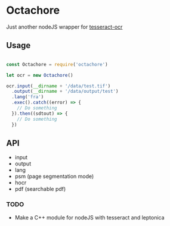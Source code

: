 # Octachore

Just another nodeJS wrapper for [tesseract-ocr](https://github.com/tesseract-ocr)

## Usage
```javascript

const Octachore = require('octachore')

let ocr = new Octachore()

ocr.input(__dirname + '/data/test.tif')
  .output(__dirname + '/data/output/test')
  .lang('fra')
  .exec().catch((error) => {
    // Do something
  }).then((sdtout) => {
    // Do something
  })
```

## API

* input
* output
* lang
* psm (page segmentation mode)
* hocr
* pdf (searchable pdf)


### TODO

* Make a C++ module for nodeJS with tesseract and leptonica
